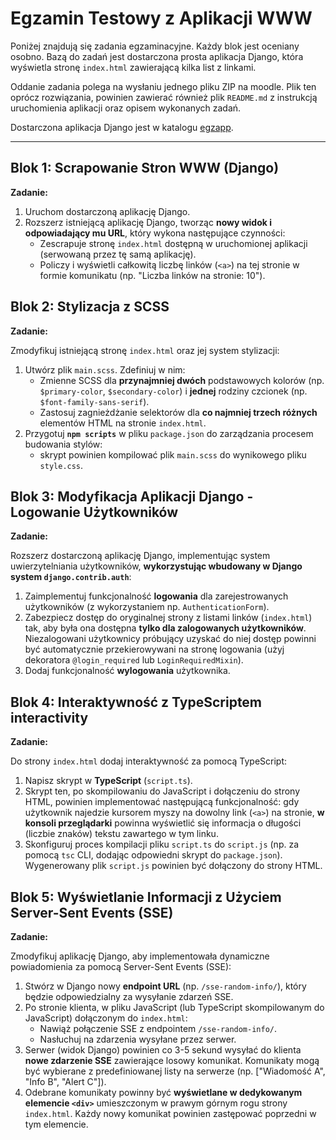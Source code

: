 # Egzamin Testowy z Aplikacji WWW

Poniżej znajdują się zadania egzaminacyjne. Każdy blok jest oceniany osobno. Bazą do zadań jest dostarczona prosta aplikacja Django, która wyświetla stronę `index.html` zawierającą kilka list z linkami.

Oddanie zadania polega na wysłaniu jednego pliku ZIP na moodle. Plik ten oprócz rozwiązania, powinien zawierać również plik `README.md` z instrukcją uruchomienia aplikacji oraz opisem wykonanych zadań.

Dostarczona aplikacja Django jest w katalogu [egzapp](https://github.com/kciebiera/www-2425/tree/master/docs/egzapp).

---

## Blok 1: Scrapowanie Stron WWW (Django)

**Zadanie:**

1. Uruchom dostarczoną aplikację Django.
2. Rozszerz istniejącą aplikację Django, tworząc **nowy widok i odpowiadający mu URL**, który wykona następujące czynności:
    * Zescrapuje stronę `index.html` dostępną w uruchomionej aplikacji (serwowaną przez tę samą aplikację).
    * Policzy i wyświetli całkowitą liczbę linków (`<a>`) na tej stronie w formie komunikatu (np. "Liczba linków na stronie: 10").

## Blok 2: Stylizacja z SCSS

**Zadanie:**

Zmodyfikuj istniejącą stronę `index.html` oraz jej system stylizacji:

1. Utwórz plik `main.scss`. Zdefiniuj w nim:
    * Zmienne SCSS dla **przynajmniej dwóch** podstawowych kolorów (np. `$primary-color`, `$secondary-color`) i **jednej** rodziny czcionek (np. `$font-family-sans-serif`).
    * Zastosuj zagnieżdżanie selektorów dla **co najmniej trzech różnych** elementów HTML na stronie `index.html`.
2. Przygotuj **`npm scripts`** w pliku `package.json` do zarządzania procesem budowania stylów:
    * skrypt powinien kompilować plik `main.scss` do wynikowego pliku `style.css`.

## Blok 3: Modyfikacja Aplikacji Django - Logowanie Użytkowników

**Zadanie:**

Rozszerz dostarczoną aplikację Django, implementując system uwierzytelniania użytkowników, **wykorzystując wbudowany w Django system `django.contrib.auth`**:

1. Zaimplementuj funkcjonalność **logowania** dla zarejestrowanych użytkowników (z wykorzystaniem np. `AuthenticationForm`).
2. Zabezpiecz dostęp do oryginalnej strony z listami linków (`index.html`) tak, aby była ona dostępna **tylko dla zalogowanych użytkowników**. Niezalogowani użytkownicy próbujący uzyskać do niej dostęp powinni być automatycznie przekierowywani na stronę logowania (użyj dekoratora `@login_required` lub `LoginRequiredMixin`).
3. Dodaj funkcjonalność **wylogowania** użytkownika.

## Blok 4: Interaktywność z TypeScriptem  interactivity

**Zadanie:**

Do strony `index.html` dodaj interaktywność za pomocą TypeScript:

1. Napisz skrypt w **TypeScript** (`script.ts`).
2. Skrypt ten, po skompilowaniu do JavaScript i dołączeniu do strony HTML, powinien implementować następującą funkcjonalność: gdy użytkownik najedzie kursorem myszy na dowolny link (`<a>`) na stronie, **w konsoli przeglądarki** powinna wyświetlić się informacja o długości (liczbie znaków) tekstu zawartego w tym linku.
3. Skonfiguruj proces kompilacji pliku `script.ts` do `script.js` (np. za pomocą `tsc` CLI, dodając odpowiedni skrypt do `package.json`). Wygenerowany plik `script.js` powinien być dołączony do strony HTML.

## Blok 5: Wyświetlanie Informacji z Użyciem Server-Sent Events (SSE)

**Zadanie:**

Zmodyfikuj aplikację Django, aby implementowała dynamiczne powiadomienia za pomocą Server-Sent Events (SSE):

1. Stwórz w Django nowy **endpoint URL** (np. `/sse-random-info/`), który będzie odpowiedzialny za wysyłanie zdarzeń SSE.
2. Po stronie klienta, w pliku JavaScript (lub TypeScript skompilowanym do JavaScript) dołączonym do `index.html`:
    * Nawiąż połączenie SSE z endpointem `/sse-random-info/`.
    * Nasłuchuj na zdarzenia wysyłane przez serwer.
3. Serwer (widok Django) powinien co 3-5 sekund wysyłać do klienta **nowe zdarzenie SSE** zawierające losowy komunikat. Komunikaty mogą być wybierane z predefiniowanej listy na serwerze (np. ["Wiadomość A", "Info B", "Alert C"]).
4. Odebrane komunikaty powinny być **wyświetlane w dedykowanym elemencie `<div>`** umieszczonym w prawym górnym rogu strony `index.html`. Każdy nowy komunikat powinien zastępować poprzedni w tym elemencie.

